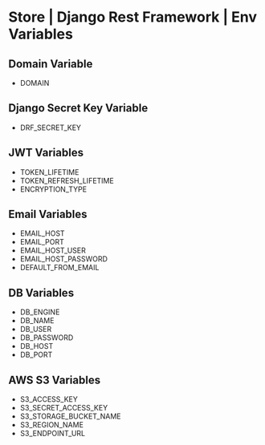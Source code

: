 # **Store | Django Rest Framework | Env Variables**

## **Domain Variable**

- DOMAIN

## **Django Secret Key Variable**

- DRF_SECRET_KEY

## **JWT Variables**

- TOKEN_LIFETIME
- TOKEN_REFRESH_LIFETIME
- ENCRYPTION_TYPE

## **Email Variables**

- EMAIL_HOST
- EMAIL_PORT
- EMAIL_HOST_USER
- EMAIL_HOST_PASSWORD
- DEFAULT_FROM_EMAIL

## **DB Variables**

- DB_ENGINE
- DB_NAME
- DB_USER
- DB_PASSWORD
- DB_HOST
- DB_PORT

## **AWS S3 Variables**

- S3_ACCESS_KEY
- S3_SECRET_ACCESS_KEY
- S3_STORAGE_BUCKET_NAME
- S3_REGION_NAME
- S3_ENDPOINT_URL
